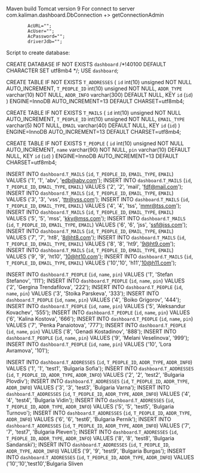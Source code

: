 Maven build
Tomcat version 9
For connect to server
com.kaliman.dashboard.DbConnection +> getConnectionAdmin

			AcURL="";
			AcUser="";
			AcPassword="";
			driverJdb="";
      
Script to create database:      
      

CREATE DATABASE IF NOT EXISTS `dashboard` /*!40100 DEFAULT CHARACTER SET utf8mb4 */;
USE `dashboard`;

CREATE TABLE IF NOT EXISTS `T_ADDRESSES` (
  `id` int(10) unsigned NOT NULL AUTO_INCREMENT,
  `T_PEOPLE_ID` int(10) unsigned NOT NULL,
  `ADDR_TYPE` varchar(10) NOT NULL,
  `ADDR_INFO` varchar(300) DEFAULT NULL,
  KEY `id` (`id`)
) ENGINE=InnoDB AUTO_INCREMENT=13 DEFAULT CHARSET=utf8mb4;
 

CREATE TABLE IF NOT EXISTS `T_MAILS` (
  `id` int(10) unsigned NOT NULL AUTO_INCREMENT,
  `T_PEOPLE_ID` int(10) unsigned NOT NULL,
  `EMAIL_TYPE` varchar(5) NOT NULL,
  `EMAIL` varchar(40) DEFAULT NULL,
  KEY `id` (`id`)
) ENGINE=InnoDB AUTO_INCREMENT=13 DEFAULT CHARSET=utf8mb4;
 

CREATE TABLE IF NOT EXISTS `T_PEOPLE` (
  `id` int(10) unsigned NOT NULL AUTO_INCREMENT,
  `name` varchar(90) NOT NULL,
  `pin` varchar(10) DEFAULT NULL,
  KEY `id` (`id`)
) ENGINE=InnoDB AUTO_INCREMENT=13 DEFAULT CHARSET=utf8mb4;
 
INSERT INTO `dashboard`.`T_MAILS` (`id`, `T_PEOPLE_ID`, `EMAIL_TYPE`, `EMAIL`) VALUES ('1', '1', 'abv', 'edb@abv.com');
INSERT INTO `dashboard`.`T_MAILS` (`id`, `T_PEOPLE_ID`, `EMAIL_TYPE`, `EMAIL`) VALUES ('2', '2', 'mail', 'fdf@mail.com');
INSERT INTO `dashboard`.`T_MAILS` (`id`, `T_PEOPLE_ID`, `EMAIL_TYPE`, `EMAIL`) VALUES ('3', '3', 'vss', 'ttr@vss.com');
INSERT INTO `dashboard`.`T_MAILS` (`id`, `T_PEOPLE_ID`, `EMAIL_TYPE`, `EMAIL`) VALUES ('4', '4', 'tss', 'mmr@tss.com');
INSERT INTO `dashboard`.`T_MAILS` (`id`, `T_PEOPLE_ID`, `EMAIL_TYPE`, `EMAIL`) VALUES ('5', '5', 'mss', 'kky@mss.com');
INSERT INTO `dashboard`.`T_MAILS` (`id`, `T_PEOPLE_ID`, `EMAIL_TYPE`, `EMAIL`) VALUES ('6', '6', 'jss', 'ssf@jss.com');
INSERT INTO `dashboard`.`T_MAILS` (`id`, `T_PEOPLE_ID`, `EMAIL_TYPE`, `EMAIL`) VALUES ('7', '7', 'ht8', '8@ht8.com');
INSERT INTO `dashboard`.`T_MAILS` (`id`, `T_PEOPLE_ID`, `EMAIL_TYPE`, `EMAIL`) VALUES ('8', '8', 'ht9', '9@ht9.com');
INSERT INTO `dashboard`.`T_MAILS` (`id`, `T_PEOPLE_ID`, `EMAIL_TYPE`, `EMAIL`) VALUES ('9', '9', 'ht10', '10@ht10.com');
INSERT INTO `dashboard`.`T_MAILS` (`id`, `T_PEOPLE_ID`, `EMAIL_TYPE`, `EMAIL`) VALUES ('10','10', 'h11','10@h11.com');

INSERT INTO `dashboard`.`T_PEOPLE` (`id`, `name`, `pin`) VALUES ('1', 'Stefan Stefanov', '111');
INSERT INTO `dashboard`.`T_PEOPLE` (`id`, `name`, `pin`) VALUES ('2', 'Gergina Trendafilova', '222');
INSERT INTO `dashboard`.`T_PEOPLE` (`id`, `name`, `pin`) VALUES ('3', 'Stoika Parskeva', '333');
INSERT INTO `dashboard`.`T_PEOPLE` (`id`, `name`, `pin`) VALUES ('4', 'Boiko Grigorov', '444');
INSERT INTO `dashboard`.`T_PEOPLE` (`id`, `name`, `pin`) VALUES ('5', 'Aleksandur Kovachev', '555');
INSERT INTO `dashboard`.`T_PEOPLE` (`id`, `name`, `pin`) VALUES ('6', 'Kalina Kostova', '666');
INSERT INTO `dashboard`.`T_PEOPLE` (`id`, `name`, `pin`) VALUES ('7', 'Penka Panaiotova', '777');
INSERT INTO `dashboard`.`T_PEOPLE` (`id`, `name`, `pin`) VALUES ('8', 'Genadi Kostadinov', '888');
INSERT INTO `dashboard`.`T_PEOPLE` (`id`, `name`, `pin`) VALUES ('9', 'Melani Veselinova', '999');
INSERT INTO `dashboard`.`T_PEOPLE` (`id`, `name`, `pin`) VALUES ('10', 'Lora Avramova', '101');

INSERT INTO `dashboard`.`T_ADDRESSES` (`id`, `T_PEOPLE_ID`, `ADDR_TYPE`, `ADDR_INFO`) VALUES ('1', '1', 'test1', 'Bulgaria Sofia');
INSERT INTO `dashboard`.`T_ADDRESSES` (`id`, `T_PEOPLE_ID`, `ADDR_TYPE`, `ADDR_INFO`) VALUES ('2', '2', 'test2', 'Bulgaria Plovdiv');
INSERT INTO `dashboard`.`T_ADDRESSES` (`id`, `T_PEOPLE_ID`, `ADDR_TYPE`, `ADDR_INFO`) VALUES ('3', '3', 'test3', 'Bulgaria Varna');
INSERT INTO `dashboard`.`T_ADDRESSES` (`id`, `T_PEOPLE_ID`, `ADDR_TYPE`, `ADDR_INFO`) VALUES ('4', '4', 'test4', 'Bulgaria Vidin');
INSERT INTO `dashboard`.`T_ADDRESSES` (`id`, `T_PEOPLE_ID`, `ADDR_TYPE`, `ADDR_INFO`) VALUES ('5', '5', 'test5', 'Bulgaria Turnovo');
INSERT INTO `dashboard`.`T_ADDRESSES` (`id`, `T_PEOPLE_ID`, `ADDR_TYPE`, `ADDR_INFO`) VALUES ('6', '6', 'test6', 'Bulgaria Pernik');
INSERT INTO `dashboard`.`T_ADDRESSES` (`id`, `T_PEOPLE_ID`, `ADDR_TYPE`, `ADDR_INFO`) VALUES ('7', '7', 'test7', 'Bulgaria Pleven');
INSERT INTO `dashboard`.`T_ADDRESSES` (`id`, `T_PEOPLE_ID`, `ADDR_TYPE`, `ADDR_INFO`) VALUES ('8', '8', 'test8', 'Bulgaria Sandanski');
INSERT INTO `dashboard`.`T_ADDRESSES` (`id`, `T_PEOPLE_ID`, `ADDR_TYPE`, `ADDR_INFO`) VALUES ('9', '9', 'test9', 'Bulgaria Burgas');
INSERT INTO `dashboard`.`T_ADDRESSES` (`id`, `T_PEOPLE_ID`, `ADDR_TYPE`, `ADDR_INFO`) VALUES ('10','10','test10','Bulgaria Sliven



